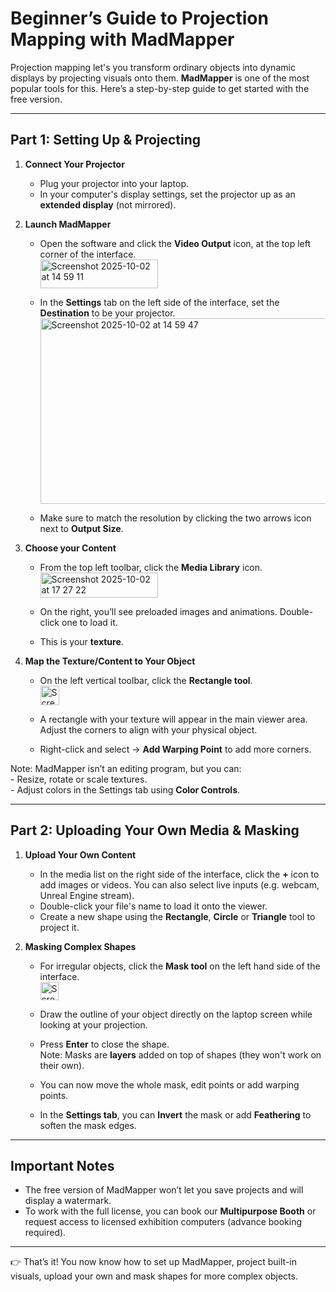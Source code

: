 # Beginner’s Guide to Projection Mapping with MadMapper

Projection mapping let's you transform ordinary objects into dynamic displays by projecting visuals onto them. **MadMapper** is one of the most popular tools for this. Here’s a step-by-step guide to get started with the free version.

---

## Part 1: Setting Up & Projecting

1. **Connect Your Projector**  
   - Plug your projector into your laptop.  
   - In your computer's display settings, set the projector up as an **extended display** (not mirrored).  

2. **Launch MadMapper**  
   - Open the software and click the **Video Output** icon, at the top left corner of the interface.  
     <img width="188" height="46" alt="Screenshot 2025-10-02 at 14 59 11" src="https://github.com/user-attachments/assets/dafe5ecd-4af8-454f-a3f2-c5d1e7a15264" />

   - In the **Settings** tab on the left side of the interface, set the **Destination** to be your projector.  
     <img width="461" height="297" alt="Screenshot 2025-10-02 at 14 59 47" src="https://github.com/user-attachments/assets/048bc1d4-e733-47e7-a040-1ecb39a69267" />

   - Make sure to match the resolution by clicking the two arrows icon next to **Output Size**.

3. **Choose your Content**  
   - From the top left toolbar, click the **Media Library** icon.  
     <img width="188" height="40" alt="Screenshot 2025-10-02 at 17 27 22" src="https://github.com/user-attachments/assets/5be170e0-fc75-49d4-bc86-3ad4ab2be496" />

   - On the right, you’ll see preloaded images and animations. Double-click one to load it.  
   - This is your **texture**.  

4. **Map the Texture/Content to Your Object**  
   - On the left vertical toolbar, click the **Rectangle tool**.  
     <img width="30" height="31" alt="Screenshot 2025-10-02 at 17 29 45" src="https://github.com/user-attachments/assets/b64a5164-8e05-4d4b-b4ce-cc026cc00281" />

   - A rectangle with your texture will appear in the main viewer area. Adjust the corners to align with your physical object.  
   - Right-click and select → **Add Warping Point** to add more corners.  

Note: MadMapper isn’t an editing program, but you can:  
     - Resize, rotate or scale textures.  
     - Adjust colors in the Settings tab using **Color Controls**.  

---

## Part 2: Uploading Your Own Media & Masking

1. **Upload Your Own Content**  
   - In the media list on the right side of the interface, click the **+** icon to add images or videos. You can also select live inputs (e.g. webcam, Unreal Engine stream).  
   - Double-click your file's name to load it onto the viewer.  
   - Create a new shape using the **Rectangle**, **Circle** or **Triangle** tool to project it.  

2. **Masking Complex Shapes**  
   - For irregular objects, click the **Mask tool** on the left hand side of the interface.  
     <img width="29" height="29" alt="Screenshot 2025-10-02 at 17 41 01" src="https://github.com/user-attachments/assets/d1a710fe-99a9-4d1a-8568-c40817f45520" />

   - Draw the outline of your object directly on the laptop screen while looking at your projection.  
   - Press **Enter** to close the shape.   
   Note: Masks are **layers** added on top of shapes (they won't work on their own).  
   - You can now move the whole mask, edit points or add warping points.  
   - In the **Settings tab**, you can **Invert** the mask or add **Feathering** to soften the mask edges.  

---

## Important Notes
- The free version of MadMapper won’t let you save projects and will display a watermark.  
- To work with the full license, you can book our **Multipurpose Booth** or request access to licensed exhibition computers (advance booking required).  

---

👉 That’s it! You now know how to set up MadMapper, project built-in visuals, upload your own and mask shapes for more complex objects.

